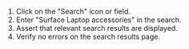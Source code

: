 1. Click on the "Search" icon or field.
2. Enter "Surface Laptop accessories" in the search.
3. Assert that relevant search results are displayed.
4. Verify no errors on the search results page.